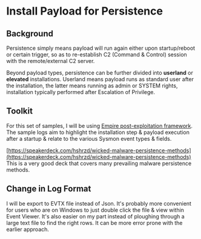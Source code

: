 # Install Payload for Persistence
## Background
Persistence simply means payload will run again either upon startup/reboot or certain trigger, so as to re-establish C2 (Command & Control) session with the remote/external C2 server. 

Beyond payload types, persistence can be further divided into **userland** or **elevated** installations. Userland means payload runs as standard user after the installation, the latter means running as admin or SYSTEM rights, installation typically performed after Escalation of Privilege.

## Toolkit

For this set of samples, I will be using [Empire post-exploitation framework](https://github.com/EmpireProject/Empire). The sample logs aim to highlight the installation step & payload execution after a startup & relate to the various Sysmon event types & fields.

[https://speakerdeck.com/hshrzd/wicked-malware-persistence-methods](https://speakerdeck.com/hshrzd/wicked-malware-persistence-methods) This is a very good deck that covers many prevailing malware persistence methods.

## Change in Log Format
I will be export to EVTX file instead of Json. It's probably more convenient for users who are on Windows to just double click the file & view within Event Viewer. It's also easier on my part instead of ploughing through a large text file to find the right rows. It can be more error prone with the earlier approach.